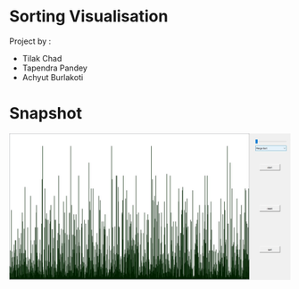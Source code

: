# Sorting Visualisation
Project by :
- Tilak Chad
- Tapendra Pandey
- Achyut Burlakoti
# Snapshot
![alt tag](https://github.com/AchyutBurlakoti/SortingVisualisation/blob/master/sorting.jpg)
